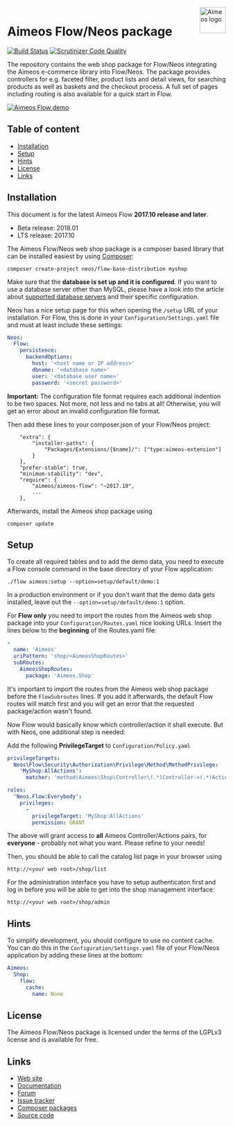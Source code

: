<a href="https://aimeos.org/">
    <img src="https://aimeos.org/fileadmin/template/icons/logo.png" alt="Aimeos logo" title="Aimeos" align="right" height="60" />
</a>

# Aimeos Flow/Neos package

[![Build Status](https://travis-ci.org/aimeos/aimeos-flow.svg?branch=master)](https://travis-ci.org/aimeos/aimeos-flow)
[![Scrutinizer Code Quality](https://scrutinizer-ci.com/g/aimeos/aimeos-flow/badges/quality-score.png?b=master)](https://scrutinizer-ci.com/g/aimeos/aimeos-flow/?branch=master)

The repository contains the web shop package for Flow/Neos
integrating the Aimeos e-commerce library into Flow/Neos. The package provides
controllers for e.g. faceted filter, product lists and detail views, for
searching products as well as baskets and the checkout process. A full set of
pages including routing is also available for a quick start in Flow.

[![Aimeos Flow demo](https://aimeos.org/fileadmin/user_upload/flow-demo.jpg)](http://flow.demo.aimeos.org/)

## Table of content

- [Installation](#installation)
- [Setup](#setup)
- [Hints](#hints)
- [License](#license)
- [Links](#links)

## Installation

This document is for the latest Aimeos Flow **2017.10 release and later**.

- Beta release: 2018.01
- LTS release: 2017.10

The Aimeos Flow/Neos web shop package is a composer based library that can be
installed easiest by using [Composer](https://getcomposer.org):

`composer create-project neos/flow-base-distribution myshop`

Make sure that the **database is set up and it is configured**.  If you want to
use a database server other than MySQL, please have a look into the article about
[supported database servers](https://aimeos.org/docs/Developers/Library/Database_support)
and their specific configuration.

Neos has a nice setup page for this when opening the `/setup` URL of your installation.
For Flow, this is done in your `Configuration/Settings.yaml` file and must
at least include these settings:

```yaml
Neos:
  Flow:
    persistence:
      backendOptions:
        host: '<host name or IP address>'
        dbname: '<database name>'
        user: '<database user name>'
        password: '<secret password>'
```

**Important:** The configuration file format requires each additional indention
to be two spaces. Not more, not less and no tabs at all! Otherwise, you will get
an error about an invalid configuration file format.

Then add these lines to your composer.json of your Flow/Neos project:

```
    "extra": {
        "installer-paths": {
            "Packages/Extensions/{$name}/": ["type:aimeos-extension"]
        }
    },
    "prefer-stable": true,
    "minimum-stability": "dev",
    "require": {
        "aimeos/aimeos-flow": "~2017.10",
        ...
    },
```

Afterwards, install the Aimeos shop package using

`composer update`

## Setup

To create all required tables and to add the demo data, you need to execute a
Flow console command in the base directory of your Flow application:

`./flow aimeos:setup --option=setup/default/demo:1`

In a production environment or if you don't want that the demo data gets
installed, leave out the `--option=setup/default/demo:1` option.

For **Flow only** you need to import the routes from the Aimeos web shop
package into your `Configuration/Routes.yaml` nice looking URLs. Insert the lines
below to the **beginning** of the Routes.yaml file:

```yaml
-
  name: 'Aimeos'
  uriPattern: 'shop/<AimeosShopRoutes>'
  subRoutes:
    AimeosShopRoutes:
      package: 'Aimeos.Shop'
```

It's important to import the routes from the Aimeos web shop package before the
`FlowSubroutes` lines. If you add it afterwards, the default Flow routes will
match first and you will get an error that the requested package/action wasn't
found.

Now Flow would basically know which controller/action it shall execute. But with
Neos, one additional step is needed:

Add the following **PrivilegeTarget** to `Configuration/Policy.yaml`

```yaml
privilegeTargets:
  Neos\Flow\Security\Authorization\Privilege\Method\MethodPrivilege:
    'MyShop:AllActions':
      matcher: 'method(Aimeos\Shop\Controller\(.*)Controller->(.*)Action())'

roles:
  'Neos.Flow:Everybody':
    privileges:
      -
        privilegeTarget: 'MyShop:AllActions'
        permission: GRANT
```

The above will grant access to **all** Aimeos Controller/Actions pairs, for
**everyone** - probably not what you want. Please refine to your needs!

Then, you should be able to call the catalog list page in your browser using

```http://<your web root>/shop/list```

For the administration interface you have to setup authenticaton first and log
in before you will be able to get into the shop management interface:

```http://<your web root>/shop/admin```

## Hints

To simplify development, you should configure to use no content cache. You can
do this in the `Configuration/Settings.yaml` file of your Flow/Neos application
by adding these lines at the bottom:

```yaml
Aimeos:
  Shop:
    flow:
      cache:
        name: None
```

## License

The Aimeos Flow/Neos package is licensed under the terms of the LGPLv3 license
and is available for free.

## Links

* [Web site](https://aimeos.org/Flow)
* [Documentation](https://aimeos.org/docs/Flow)
* [Forum](https://aimeos.org/help)
* [Issue tracker](https://github.com/aimeos/aimeos-flow/issues)
* [Composer packages](https://packagist.org/packages/aimeos/aimeos-flow)
* [Source code](https://github.com/aimeos/aimeos-flow)
